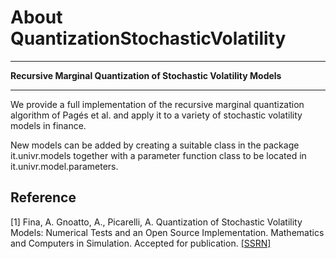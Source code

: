 
About QuantizationStochasticVolatility
==========

****************************************

**Recursive Marginal Quantization of Stochastic Volatility Models**

****************************************

We provide a full implementation of the recursive marginal quantization algorithm of Pagés et al. and apply it to a variety of stochastic volatility models in finance.

New models can be added by creating a suitable class in the package it.univr.models together with a parameter function class to be located in it.univr.model.parameters.



## Reference
[1] Fina, A. Gnoatto, A., Picarelli, A. Quantization of Stochastic Volatility Models: Numerical Tests and an Open Source Implementation. Mathematics and Computers in Simulation. Accepted for publication.  [[SSRN]](https://papers.ssrn.com/sol3/papers.cfm?abstract_id=4714373)